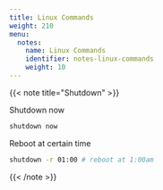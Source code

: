 ```yaml
---
title: Linux Commands
weight: 210
menu:
  notes:
    name: Linux Commands
    identifier: notes-linux-commands
    weight: 10
---
```


<!-- Shutdown -->
{{< note title="Shutdown" >}}

Shutdown now
```bash
shutdown now
```

Reboot at certain time
```bash
shutdown -r 01:00 # reboot at 1:00am
```

{{< /note >}}

